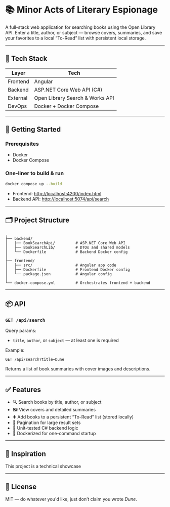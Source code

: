 # 📚 Minor Acts of Literary Espionage

A full-stack web application for searching books using the Open Library API. Enter a title, author, or subject — browse covers, summaries, and save your favorites to a local “To-Read” list with persistent local storage.

---

## 🧱 Tech Stack

| Layer     | Tech                            |
|-----------|---------------------------------|
| Frontend  | Angular                         |
| Backend   | ASP.NET Core Web API (C#)       |
| External  | Open Library Search & Works API |
| DevOps    | Docker + Docker Compose         |

---

## 🚀 Getting Started

### Prerequisites

- Docker
- Docker Compose

### One-liner to build & run

```bash
docker compose up --build
```

- Frontend: [http://localhost:4200/index.html](http://localhost:4200/index.html)
- Backend API: [http://localhost:5074/api/search](http://localhost:5074/api/search)

---

## 🗂 Project Structure

```
.
├── backend/
│   ├── BookSearchApi/         # ASP.NET Core Web API
│   ├── BookSearchLib/         # DTOs and shared models
│   └── Dockerfile             # Backend Docker config
│
├── frontend/
│   ├── src/                   # Angular app code
│   ├── Dockerfile             # Frontend Docker config
│   └── package.json           # Angular config
│
└── docker-compose.yml         # Orchestrates frontend + backend
```

---

## 📦 API

### `GET /api/search`

Query params:

- `title`, `author`, or `subject` — at least one is required

Example:

```http
GET /api/search?title=Dune
```

Returns a list of book summaries with cover images and descriptions.

---

## ✅ Features

- 🔍 Search books by title, author, or subject
- 🖼 View covers and detailed summaries
- ➕ Add books to a persistent “To-Read” list (stored locally)
- 🔄 Pagination for large result sets
- 🧪 Unit-tested C# backend logic
- 🐳 Dockerized for one-command startup

---

## 🧠 Inspiration

This project is a technical showcase

---

## 📖 License

MIT — do whatever you'd like, just don’t claim you wrote *Dune*.
